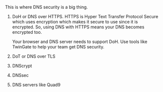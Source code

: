 

This is where DNS security is a big thing.

1. DoH or DNS over HTTPS.
	HTTPS is Hyper Text Transfer Protocol Secure which uses encryption which makes it secure to use since it is encrypted. So, using DNS with HTTPS means your DNS becomes encrypted too.

	Your browser and DNS server needs to support DoH.
	Use tools like TwinGate to help your team get DNS security.

2. DoT or DNS over TLS
3. DNScrypt
4. DNSsec
5. DNS servers like Quad9


